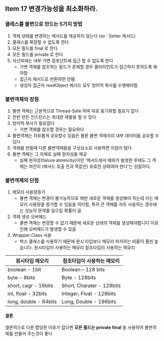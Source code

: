 ## Item 17 변경가능성을 최소화하라.

### 클래스를 불변으로 만드는 5가지 방법

1. 객체 상태를 변경하는 메서드를 제공하지 않는다 (ex : Setter 메서드)
2. 클래스를 확장할 수 없도록 한다
3. 모든 필드를 final 로 한다
4. 모든 필드를 private 로 한다
5. 자신외에는 내부 가변 컴포넌트에 접근 할 수 없도록 한다
   - 가변 객체를 참조하는 필드가 존재할 경우 클라이언트가 접근하지 못하도록 해야함
   - 접근자 메서드로 반환하면 안됌
   - 생성자 접근자 readObject 메서드 모두 방어적 복사를 수행해야함

### 불변객체의 장점

1. 불변 객체는 근본적으로 Thread-Safe 하여 따로 동기화할 필요가 없다
2. 한번 만든 인스턴스는 최대한 재활용 할 수 있다
3. 방어적 복사가 필요없다
   - 가변 객체를 참조할 경우는 필요하다
4. 불변객체는 자유롭게 공유할수 있음은 물론 불변 객체끼리 내부 데이터를 공유할 수 있다
5. 객체를 만들때 다른 불변객체들을 구성요소로 사용하면 이점이 많다
6. 불변 객체는 그 자체로 실패 원자성을 제공
   - 실패 원자성(failure atomicity)이란 '메서드에서 예외가 발생한 후에도 그 객체는 여전히 (메서드 호출 전과 똑같은) 유효한 상태여야 한다'는 성질이다.


### 불변객체의 단점

1. 메모리 사용량증가
    - 불변 객체는 변경이 불가능하므로 매번 새로운 객체를 생성해야 하는데 이는 메모리 사용량을 증가할 수 있음을 의미함, 특히 큰 객체를 자주 사용하는 경우에는 성능의 문제를 일으킬 확률이 큼
2. 객체 생성 오버헤드
    - 불변 객체는 변경할 수 없기 때문에 새로운 상태의 객체를 생성해야합니다 이로인해 오버헤드가 발생할 수 있음
3. Wrapper Class 사용
    - 박스 클래스를 사용하기 때문에 원시 타입보다 메모리 차지하는 비율이 훨씬 높습니다.
      원시타입이 사용하는 메모리
      참조타입이 사용하는 메모리

| 원시타입 메모리       | 참조타입이 사용하는 메모리 |
| --------------------- | -------------------------- |
| boolean - 1bit        | Boolean – 128 bits         |
| byte - 8bits          | Byte - 128bits             |
| short, cagr - 16bits  | Short, Charater - 128bits  |
| int, float - 32bits   | Integer, Float - 128bits   |
| long, double - 64bits | Long, Double - 196bits     |


#### 결론
결론적으로 다른 합당한 이유가 없다면 **모든 필드는 private final** 을 사용하여 불변객체를 만들어 주는것이 좋다

